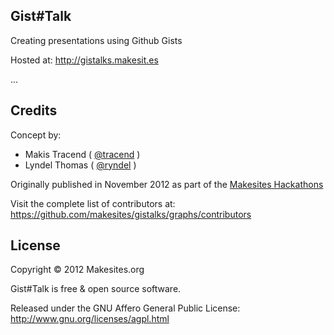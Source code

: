 ## Gist#Talk

Creating presentations using Github Gists

Hosted at: <http://gistalks.makesit.es>

...

## Credits

Concept by: 
* Makis Tracend ( [@tracend](http://github.com/tracend) )
* Lyndel Thomas ( [@ryndel](http://github.com/ryndel) )

Originally published in November 2012 as part of the [Makesites Hackathons](http://makesites.eventbrite.com)

Visit the complete list of contributors at:
https://github.com/makesites/gistalks/graphs/contributors


## License 

Copyright © 2012 Makesites.org

Gist#Talk is free & open source software. 

Released under the GNU Affero General Public License: http://www.gnu.org/licenses/agpl.html
